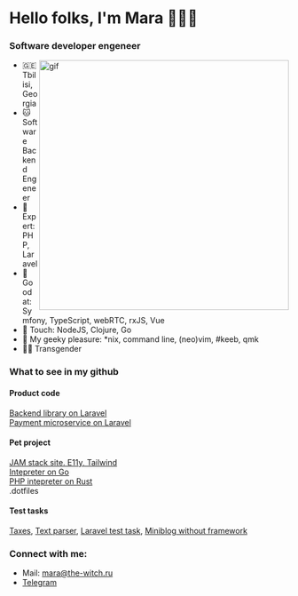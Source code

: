 <h1>Hello folks, I'm Mara 🧙🏼‍♀️</h1>

<h3>Software developer engeneer</h3>

<img align="right" alt="gif" src="https://c.tenor.com/KdZkeFEhZewAAAAC/nap-crt.gif" width="450">
<p align="left">

- 🇬🇪 Tbilisi, Georgia
- 🐱 Software Backend Engeneer
- 🐻 Expert: PHP, Laravel 
- 🐶 Good at: Symfony, TypeScript, webRTC, rxJS, Vue
- 🐨 Touch: NodeJS, Clojure, Go
- 🦊 My geeky pleasure: *nix, command line, (neo)vim, #keeb, qmk 
- 🏳️‍⚧️ Transgender

<h3>What to see in my github</h3>

<h4 align="left">Product code</h3>
<a href="https://github.com/maraloon/cars-structure">Backend library on Laravel</a><br>
<a href="https://github.com/maraloon/payment-part">Payment microservice on Laravel</a>

<h4 align="left">Pet project</h3>
<a href="https://github.com/maraloon/personal-website">JAM stack site. E11y, Tailwind</a><br>
<a href="https://github.com/maraloon/monkey-int">Intepreter on Go</a><br>
<a href="https://github.com/maraloon/php-intepreter">PHP intepreter on Rust</a><br>
<a herf="https://github.com/maraloon/dotfiles">.dotfiles</a>

<h4 align="left">Test tasks</h3>
<a href="https://github.com/maraloon/tax">Taxes</a>, 
<a href="https://github.com/maraloon/text-parser">Text parser</a>, 
<a href="https://github.com/maraloon/avangard-test">Laravel test task</a>,
<a href="https://github.com/maraloon/miniblog">Miniblog without framework</a>
  

<h3 align="left">Connect with me:</h3>

- Mail: <a href="mailto:mara@the-witch.ru">mara@the-witch.ru</a>
- <a href="https://t.me/maraloon">Telegram</a>

<!---
maraloon/maraloon is a ✨ special ✨ repository because its `README.md` (this file) appears on your GitHub profile.
You can click the Preview link to take a look at your changes.
--->
